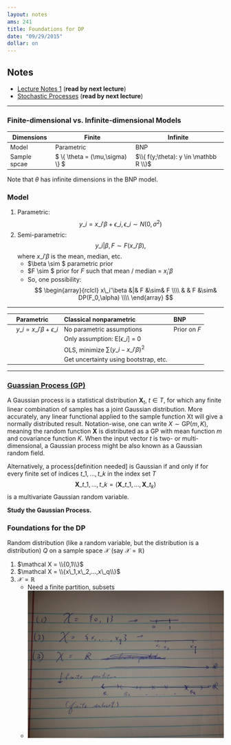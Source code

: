 ```yaml
---
layout: notes
ams: 241
title: Foundations for DP
date: "09/29/2015"
dollar: on
---
```


## Notes
- [Lecture Notes 1](/assets/ams241/02/notes-1.pdf) (**read by next lecture**)
- [Stochastic Processes](/assets/ams241/02/notes-stoch-processes.pdf) (**read by next lecture**)

***

### Finite-dimensional vs. Infinite-dimensional Models
Dimensions   | Finite     | Infinite |
------------ | ---------- |----------|
Model        | Parametric | BNP      |
Sample spcae | $ \\{ \theta = (\mu,\sigma) \\} $ | $\\{ f(y;\theta): y \in \mathbb R \\}$ |
Note that $\theta$ has infinite dimensions in the BNP model.

### Model
1. Parametric: $$y\_i = x\_i'\beta + \epsilon\_i, \epsilon\_i \sim N(0,\sigma^2) $$
2. Semi-parametric: $$y\_i | \beta,F \sim F(x\_i'\beta),$$ where $x\_i'\beta$ is the mean, median, etc.
    - $\beta \sim $ parametric prior
    - $F \sim $ prior for $F$ such that mean / median = $x_i'\beta$
    - So, one possibility: $$
        \begin{array}{rclcl}
          x\_i'\beta &|& F &\sim& F \\\\
                     & & F &\sim& DP(F_0,\alpha) \\\\
        \end{array}
      $$

***

|   |Parametric | Classical nonparametric | BNP |
|---|:----------|:----------------------- |:-----|
|   | $y\_i = x\_i'\beta + \epsilon\_i$ | No parametric assumptions | Prior on $F$ |
|   | | Only assumption: E[$\epsilon\_i$] = 0 | |
|   | | OLS, minimize $\sum(y\_i-x\_i'\beta)^2$ | |
|   | | Get uncertainty using bootstrap, etc. | |

***

### [Guassian Process (GP)](https://en.wikipedia.org/wiki/Gaussian_process#Definition)
A Gaussian process is a statistical distribution $\mathbf X_t$, $t \in T$, for which
any finite linear combination of samples has a joint Gaussian distribution.
More accurately, any linear functional applied to the sample function Xt will
give a normally distributed result. Notation-wise, one can write $X \sim \text{GP}(m,K)$,
meaning the random function $\mathbf X$ is distributed as a GP with mean function $m$ and
covariance function $K$. When the input vector $t$ is two- or multi-dimensional,
a Gaussian process might be also known as a Gaussian random field.

Alternatively, a process[definition needed] is Gaussian if and only if for
every finite set of indices $t\_1,\ldots,t\_k$ in the index set $T$
$$ {\mathbf{X}}\_{t\_1, \ldots, t\_k} = (\mathbf{X}\_{t\_1}, \ldots, \mathbf{X}\_{t_k})$$
is a multivariate Gaussian random variable. 

**Study the Gaussian Process.**

### Foundations for the DP
Random distribution (like a random variable, but the distribution is a distribution) $Q$ on a 
sample space $\mathcal X$ (say $\mathcal X = \mathbb R$)

1. $\mathcal X = \\{0,1\\}$
2. $\mathcal X = \\{x\_1,x\_2,...,x\_q\\}$
3. $\mathcal X = \mathbb R$
    - Need a finite partition, subsets
    - ![sample space](/assets/ams241/02/sample_space.jpg)
